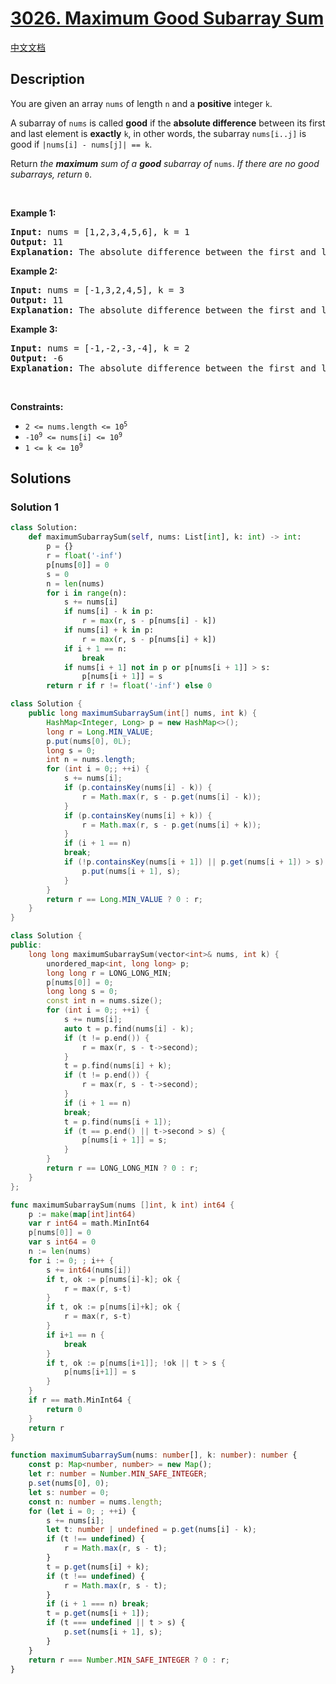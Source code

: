 # [3026. Maximum Good Subarray Sum](https://leetcode.com/problems/maximum-good-subarray-sum)

[中文文档](/solution/3000-3099/3026.Maximum%20Good%20Subarray%20Sum/README.md)

## Description

<p>You are given an array <code>nums</code> of length <code>n</code> and a <strong>positive</strong> integer <code>k</code>.</p>

<p>A <span data-keyword="subarray-nonempty">subarray</span> of <code>nums</code> is called <strong>good</strong> if the <strong>absolute difference</strong> between its first and last element is <strong>exactly</strong> <code>k</code>, in other words, the subarray <code>nums[i..j]</code> is good if <code>|nums[i] - nums[j]| == k</code>.</p>

<p>Return <em>the <strong>maximum</strong> sum of a <strong>good</strong> subarray of </em><code>nums</code>. <em>If there are no good subarrays</em><em>, return </em><code>0</code>.</p>

<p>&nbsp;</p>
<p><strong class="example">Example 1:</strong></p>

<pre>
<strong>Input:</strong> nums = [1,2,3,4,5,6], k = 1
<strong>Output:</strong> 11
<strong>Explanation:</strong> The absolute difference between the first and last element<!-- notionvc: 2a6d66c9-0149-4294-b267-8be9fe252de9 --> must be 1 for a good subarray. All the good subarrays are: [1,2], [2,3], [3,4], [4,5], and [5,6]. The maximum subarray sum is 11 for the subarray [5,6].
</pre>

<p><strong class="example">Example 2:</strong></p>

<pre>
<strong>Input:</strong> nums = [-1,3,2,4,5], k = 3
<strong>Output:</strong> 11
<strong>Explanation:</strong> The absolute difference between the first and last element<!-- notionvc: 2a6d66c9-0149-4294-b267-8be9fe252de9 --> must be 3 for a good subarray. All the good subarrays are: [-1,3,2], and [2,4,5]. The maximum subarray sum is 11 for the subarray [2,4,5].
</pre>

<p><strong class="example">Example 3:</strong></p>

<pre>
<strong>Input:</strong> nums = [-1,-2,-3,-4], k = 2
<strong>Output:</strong> -6
<strong>Explanation:</strong> The absolute difference between the first and last element<!-- notionvc: 2a6d66c9-0149-4294-b267-8be9fe252de9 --> must be 2 for a good subarray. All the good subarrays are: [-1,-2,-3], and [-2,-3,-4]. The maximum subarray sum is -6 for the subarray [-1,-2,-3].
</pre>

<p>&nbsp;</p>
<p><strong>Constraints:</strong></p>

<ul>
	<li><code>2 &lt;= nums.length &lt;= 10<sup>5</sup></code></li>
	<li><code>-10<sup>9</sup> &lt;= nums[i] &lt;= 10<sup>9</sup></code></li>
	<li><code>1 &lt;= k &lt;= 10<sup>9</sup></code></li>
</ul>

## Solutions

### Solution 1

<!-- tabs:start -->

```python
class Solution:
    def maximumSubarraySum(self, nums: List[int], k: int) -> int:
        p = {}
        r = float('-inf')
        p[nums[0]] = 0
        s = 0
        n = len(nums)
        for i in range(n):
            s += nums[i]
            if nums[i] - k in p:
                r = max(r, s - p[nums[i] - k])
            if nums[i] + k in p:
                r = max(r, s - p[nums[i] + k])
            if i + 1 == n:
                break
            if nums[i + 1] not in p or p[nums[i + 1]] > s:
                p[nums[i + 1]] = s
        return r if r != float('-inf') else 0
```

```java
class Solution {
    public long maximumSubarraySum(int[] nums, int k) {
        HashMap<Integer, Long> p = new HashMap<>();
        long r = Long.MIN_VALUE;
        p.put(nums[0], 0L);
        long s = 0;
        int n = nums.length;
        for (int i = 0;; ++i) {
            s += nums[i];
            if (p.containsKey(nums[i] - k)) {
                r = Math.max(r, s - p.get(nums[i] - k));
            }
            if (p.containsKey(nums[i] + k)) {
                r = Math.max(r, s - p.get(nums[i] + k));
            }
            if (i + 1 == n)
            break;
            if (!p.containsKey(nums[i + 1]) || p.get(nums[i + 1]) > s) {
                p.put(nums[i + 1], s);
            }
        }
        return r == Long.MIN_VALUE ? 0 : r;
    }
}
```

```cpp
class Solution {
public:
    long long maximumSubarraySum(vector<int>& nums, int k) {
        unordered_map<int, long long> p;
        long long r = LONG_LONG_MIN;
        p[nums[0]] = 0;
        long long s = 0;
        const int n = nums.size();
        for (int i = 0;; ++i) {
            s += nums[i];
            auto t = p.find(nums[i] - k);
            if (t != p.end()) {
                r = max(r, s - t->second);
            }
            t = p.find(nums[i] + k);
            if (t != p.end()) {
                r = max(r, s - t->second);
            }
            if (i + 1 == n)
            break;
            t = p.find(nums[i + 1]);
            if (t == p.end() || t->second > s) {
                p[nums[i + 1]] = s;
            }
        }
        return r == LONG_LONG_MIN ? 0 : r;
    }
};
```

```go
func maximumSubarraySum(nums []int, k int) int64 {
    p := make(map[int]int64)
    var r int64 = math.MinInt64
    p[nums[0]] = 0
    var s int64 = 0
    n := len(nums)
    for i := 0; ; i++ {
        s += int64(nums[i])
        if t, ok := p[nums[i]-k]; ok {
            r = max(r, s-t)
        }
        if t, ok := p[nums[i]+k]; ok {
            r = max(r, s-t)
        }
        if i+1 == n {
            break
        }
        if t, ok := p[nums[i+1]]; !ok || t > s {
            p[nums[i+1]] = s
        }
    }
    if r == math.MinInt64 {
        return 0
    }
    return r
}
```

```ts
function maximumSubarraySum(nums: number[], k: number): number {
    const p: Map<number, number> = new Map();
    let r: number = Number.MIN_SAFE_INTEGER;
    p.set(nums[0], 0);
    let s: number = 0;
    const n: number = nums.length;
    for (let i = 0; ; ++i) {
        s += nums[i];
        let t: number | undefined = p.get(nums[i] - k);
        if (t !== undefined) {
            r = Math.max(r, s - t);
        }
        t = p.get(nums[i] + k);
        if (t !== undefined) {
            r = Math.max(r, s - t);
        }
        if (i + 1 === n) break;
        t = p.get(nums[i + 1]);
        if (t === undefined || t > s) {
            p.set(nums[i + 1], s);
        }
    }
    return r === Number.MIN_SAFE_INTEGER ? 0 : r;
}
```

<!-- tabs:end -->

<!-- end -->
